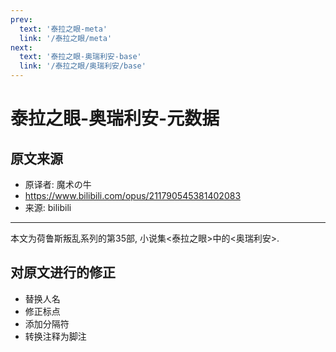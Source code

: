 ```yaml
---
prev:
  text: '泰拉之眼-meta'
  link: '/泰拉之眼/meta'
next:
  text: '泰拉之眼-奥瑞利安-base'
  link: '/泰拉之眼/奥瑞利安/base'
---
```


# 泰拉之眼-奥瑞利安-元数据

## 原文来源

+ 原译者: 魔术の牛
+ <https://www.bilibili.com/opus/211790545381402083>
+ 来源: bilibili

--------

本文为荷鲁斯叛乱系列的第35部, 小说集<泰拉之眼>中的<奥瑞利安>.

## 对原文进行的修正

+ 替换人名
+ 修正标点
+ 添加分隔符
+ 转换注释为脚注
